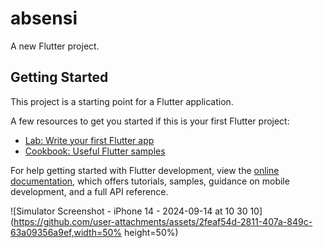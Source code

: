 # absensi

A new Flutter project.

## Getting Started

This project is a starting point for a Flutter application.

A few resources to get you started if this is your first Flutter project:

- [Lab: Write your first Flutter app](https://docs.flutter.dev/get-started/codelab)
- [Cookbook: Useful Flutter samples](https://docs.flutter.dev/cookbook)

For help getting started with Flutter development, view the
[online documentation](https://docs.flutter.dev/), which offers tutorials,
samples, guidance on mobile development, and a full API reference.


![Simulator Screenshot - iPhone 14 - 2024-09-14 at 10 30 10](https://github.com/user-attachments/assets/2feaf54d-2811-407a-849c-63a09356a9ef,width=50% height=50%)
